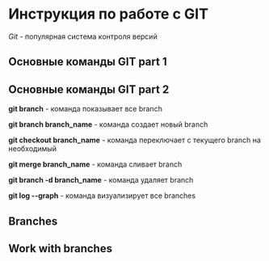 # Инструкция по работе с GIT 
*Git* - популярная система контроля версий

## Основные команды GIT part 1
## Основные команды GIT part 2

**git branch** - команда показывает все branch 

**git branch branch_name** - команда создает новый branch

**git checkout branch_name** - команда переключает с текущего branch на необходимый

**git merge branch_name** - команда сливает branch 

**git branch -d branch_name** - команда удаляет branch 

**git log --graph** - команда визуализирует все branches 

## Branches
## Work with branches